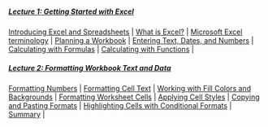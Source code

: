 <!--![Power-USER-Mastering-MS-Excel-Banner.jpg](/images/Power-USER-Mastering-MS-Excel-Banner.jpg)-->
##### [Lecture 1: Getting Started with Excel](./pages/m01)

[Introducing Excel and Spreadsheets](./pages/m01#introducing-excel-and-spreadsheets) | [What is Excel?](./pages/m01#what-is-excel) | [Microsoft Excel terminology](./pages/m01#microsoft-excel-terminology) | [Planning a Workbook](./pages/m01#planning-a-workbook) | [Entering Text, Dates, and Numbers](./pages/m01#entering-text-dates-and-numbers) | [Calculating with Formulas](./pages/m01#calculating-with-formulas) | [Calculating with Functions](./pages/m01#calculating-with-functions) |

##### [Lecture 2: Formatting Workbook Text and Data](./pages/m02)

[Formatting Numbers](./pages/m02#formatting-numbers) | [Formatting Cell Text](./pages/m02#formatting-cell-text) | [Working with Fill Colors and Backgrounds](./pages/m02#working-with-fill-colors-and-backgrounds) | [Formatting Worksheet Cells](./pages/m02#formatting-worksheet-cells) | [Applying Cell Styles](./pages/m02#applying-cell-styles) | [Copying and Pasting Formats](./pages/m02#copying-and-pasting-formats) | [Highlighting Cells with Conditional Formats](./pages/m02#highlighting-cells-with-conditional-formats) | [Summary](./pages/m02#summary) | 
